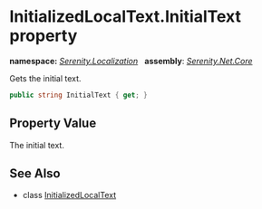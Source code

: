 # InitializedLocalText.InitialText property
**namespace:** *[Serenity.Localization](../../README.md#serenity.localization-namespace)*   **assembly**: *[Serenity.Net.Core](../../README.md)*

Gets the initial text.

```csharp
public string InitialText { get; }
```

## Property Value

The initial text.

## See Also

* class [InitializedLocalText](../InitializedLocalText.md)